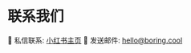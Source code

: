 # 联系我们

🍠 私信联系: [小红书主页](https://www.xiaohongshu.com/user/profile/61ae143900000000100053f7)
📮 发送邮件: <a href="hello@boring.cool">hello@boring.cool</a>
